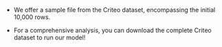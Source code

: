 * We offer a sample file from the Criteo dataset, encompassing the initial 10,000 rows. 

* For a comprehensive analysis, you can download the complete Criteo dataset to run our model! 
